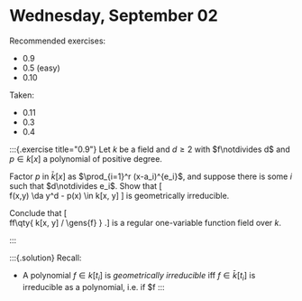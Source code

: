 # Wednesday, September 02

Recommended exercises:

- 0.9
- 0.5 (easy)
- 0.10

Taken:

- 0.11
- 0.3
- 0.4


:::{.exercise title="0.9"}
Let $k$ be a field and $d\geq 2$ with $f\notdivides d$ and $p\in k[x]$ a polynomial of positive degree.

Factor $p$ in $\bar k[x]$ as $\prod_{i=1}^r (x-a_i)^{e_i}$, and suppose there is some $i$ such that $d\notdivides e_i$.
Show that
\[  
f(x,y) \da y^d - p(x)  \in k[x, y]
\]
is geometrically irreducible.

Conclude that
\[  
ff\qty{ k[x, y] / \gens{f} }
.\]
is a regular one-variable function field over $k$.

:::

:::{.solution}
Recall:

- A polynomial $f \in k[t_i]$ is *geometrically irreducible* iff $f \in \bar k[t_i]$ is irreducible as a polynomial, i.e. if $f 
:::



